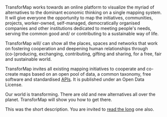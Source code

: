 TransforMap works towards an online platform to visualize the myriad of alternatives to the dominant economic thinking on a single mapping system. It will give everyone the opportunity to map the initiatives, communities, projects, worker-owned, self-managed, democratically organised companies and other institutions dedicated to meeting people's needs, serving the common good and/ or contributing to a sustainable way of life.

TransforMap will/ can show all the places, spaces and networks that work on fostering cooperation and deepening human relationships through (co-)producing, exchanging, contributing, gifting and sharing, for a free, fair and sustainable world.

TransforMap invites all existing mapping initiatives to cooperate and co-create maps based on an open pool of data, a common taxonomy, free software and standardised [APIs](https://en.wikipedia.org/wiki/Application_programming_interface). It is published under an Open Data License.

Our world is transforming. There are old and new alternatives all over the planet. TransforMap will show you how to get there.

This was the short description. You are invited to [read the long](http://discourse.transformap.co/t/transformap-a-not-so-short-introduction/239) one also.